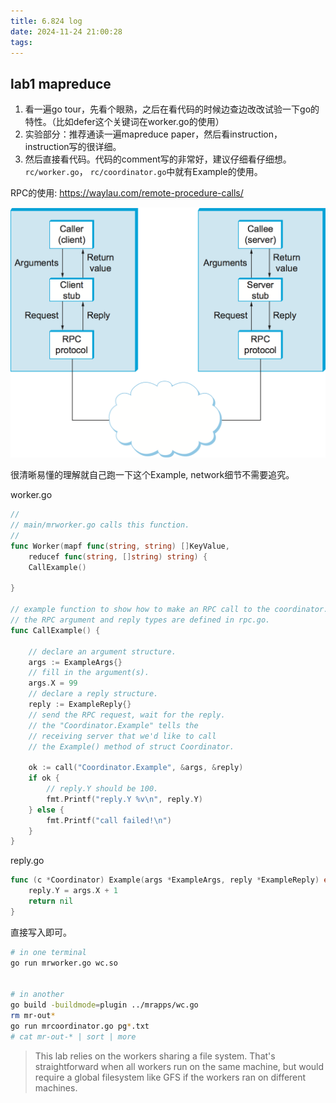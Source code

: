 ```yaml
---
title: 6.824 log 
date: 2024-11-24 21:00:28
tags:
---
```


## lab1 mapreduce 
1. 看一遍go tour，先看个眼熟，之后在看代码的时候边查边改改试验一下go的特性。（比如defer这个关键词在worker.go的使用）
2. 实验部分：推荐通读一遍mapreduce paper，然后看instruction，instruction写的很详细。 
3. 然后直接看代码。代码的comment写的非常好，建议仔细看仔细想。`rc/worker.go`， `rc/coordinator.go`中就有Example的使用。

RPC的使用: 
https://waylau.com/remote-procedure-calls/

![](image.png)

很清晰易懂的理解就自己跑一下这个Example, network细节不需要追究。 

worker.go 
``` go 
//
// main/mrworker.go calls this function.
//
func Worker(mapf func(string, string) []KeyValue,
	reducef func(string, []string) string) {
	CallExample()

}

// example function to show how to make an RPC call to the coordinator.
// the RPC argument and reply types are defined in rpc.go.
func CallExample() {

	// declare an argument structure.
	args := ExampleArgs{}
	// fill in the argument(s).
	args.X = 99
	// declare a reply structure.
	reply := ExampleReply{}
	// send the RPC request, wait for the reply.
	// the "Coordinator.Example" tells the
	// receiving server that we'd like to call
	// the Example() method of struct Coordinator.
    
	ok := call("Coordinator.Example", &args, &reply)
	if ok {
		// reply.Y should be 100.
		fmt.Printf("reply.Y %v\n", reply.Y)
	} else {
		fmt.Printf("call failed!\n")
	}
}
 ```

reply.go 
``` go 
func (c *Coordinator) Example(args *ExampleArgs, reply *ExampleReply) error {
	reply.Y = args.X + 1
	return nil
}
 ```
直接写入即可。 

``` sh 
# in one terminal
go run mrworker.go wc.so


# in another 
go build -buildmode=plugin ../mrapps/wc.go
rm mr-out*
go run mrcoordinator.go pg*.txt
# cat mr-out-* | sort | more
```

> This lab relies on the workers sharing a file system. That's straightforward when all workers run on the same machine, but would require a global filesystem like GFS if the workers ran on different machines.

